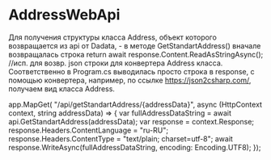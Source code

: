# AddressWebApi


Для получения структуры класса Address, объект которого возвращается из api от Dadata, - 
в методе GetStandartAddress() вначале возвращалась строка
return await response.Content.ReadAsStringAsync(); //исп. для возвр. json строки для конвертера Address класса.
Соответственно в Program.cs выводилась просто строка в response, с помощью конвертера, например, по ссылке https://json2csharp.com/, 
получаем вид класса Address.

app.MapGet(
	"/api/getStandartAddress/{addressData}", async
	(HttpContext context, string addressData) => 
	{
		var fullAddressDataString = await api.GetStandartAddress(addressData);
		var response = context.Response;
		response.Headers.ContentLanguage = "ru-RU";
		response.Headers.ContentType = "text/plain; charset=utf-8";
		await response.WriteAsync(fullAddressDataString, encoding: Encoding.UTF8);
	});